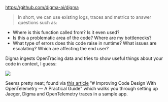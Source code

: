 https://github.com/digma-ai/digma

> In short, we can use existing logs, traces and metrics to answer questions such as:

-   Where is this function called from? Is it even used?
-   Is this a problematic area of the code? Where are my bottlenecks?
-   What type of errors does this code raise in runtime? What issues are escalating? Which are affecting the end user?

Digma ingests OpenTracing data and tries to show useful things about your code in context, I guess:

![](https://miro.medium.com/max/1400/1*fsdlOBsc_Oxql-uBIeD-jw.png)

Seems pretty neat; found via [this article](https://betterprogramming.pub/improving-code-design-with-opentelemetry-a-practical-guide-a08e6440c24d) "# Improving Code Design With OpenTelemetry — A Practical Guide" which walks you through setting up Jaeger, Digma and OpenTelemetry traces in a sample app.
